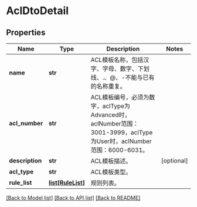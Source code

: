 # AclDtoDetail

## Properties
Name | Type | Description | Notes
------------ | ------------- | ------------- | -------------
**name** | **str** | ACL模板名称，包括汉字、字母、数字、下划线、.、@、-不能与已有的名称重复。 | 
**acl_number** | **str** | ACL模板编号，必须为数字，aclType为Advanced时，aclNumber范围：3001-3999，aclType为User时，aclNumber范围：6000-6031。 | 
**description** | **str** | ACL模板描述。 | [optional] 
**acl_type** | **str** | ACL模板类型。 | 
**rule_list** | [**list[RuleList]**](RuleList.md) | 规则列表。 | 

[[Back to Model list]](../README.md#documentation-for-models) [[Back to API list]](../README.md#documentation-for-api-endpoints) [[Back to README]](../README.md)


